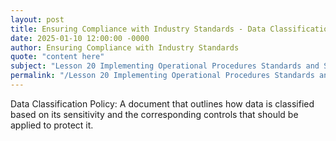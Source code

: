 ```yaml
---
layout: post
title: Ensuring Compliance with Industry Standards - Data Classification Policy
date: 2025-01-10 12:00:00 -0000
author: Ensuring Compliance with Industry Standards
quote: "content here"
subject: "Lesson 20 Implementing Operational Procedures Standards and Specifications"
permalink: "/Lesson 20 Implementing Operational Procedures Standards and Specifications/Ensuring Compliance with Industry Standards/Ensuring Compliance with Industry Standards - Data Classification Policy"
---
```


Data Classification Policy: A document that outlines how data is classified based on its sensitivity and the corresponding controls that should be applied to protect it.
